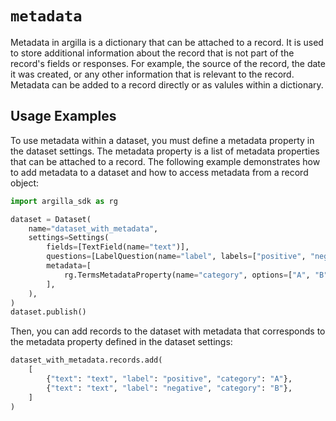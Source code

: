 # `metadata`

Metadata in argilla is a dictionary that can be attached to a record. It is used to store additional information about the record that is not part of the record's fields or responses. For example, the source of the record, the date it was created, or any other information that is relevant to the record. Metadata can be added to a record directly or as valules within a dictionary.

## Usage Examples

To use metadata within a dataset, you must define a metadata property in the dataset settings. The metadata property is a list of metadata properties that can be attached to a record. The following example demonstrates how to add metadata to a dataset and how to access metadata from a record object:

```python
import argilla_sdk as rg

dataset = Dataset(
    name="dataset_with_metadata",
    settings=Settings(
        fields=[TextField(name="text")],
        questions=[LabelQuestion(name="label", labels=["positive", "negative"])],
        metadata=[
            rg.TermsMetadataProperty(name="category", options=["A", "B", "C"]),
        ],
    ),
)
dataset.publish()
```

Then, you can add records to the dataset with metadata that corresponds to the metadata property defined in the dataset settings:

```python
dataset_with_metadata.records.add(
    [
        {"text": "text", "label": "positive", "category": "A"},
        {"text": "text", "label": "negative", "category": "B"},
    ]
)
```